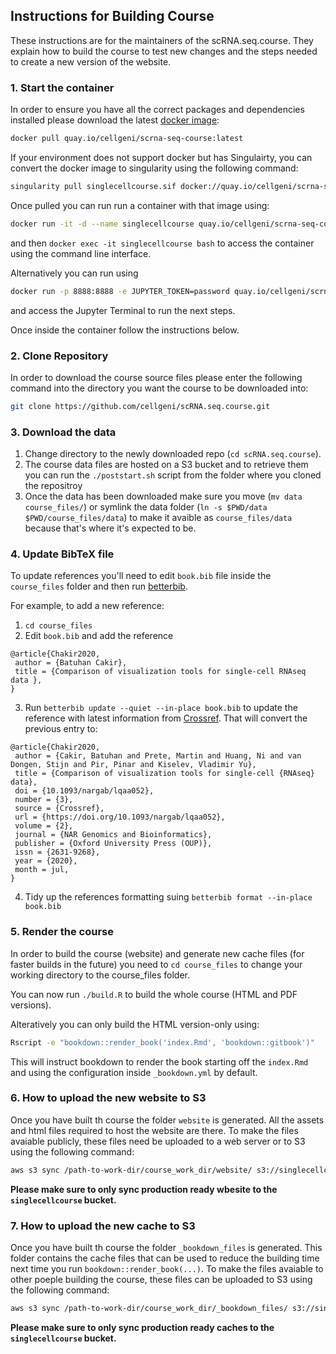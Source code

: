 ## Instructions for Building Course 

These instructions are for the maintainers of the scRNA.seq.course. They explain how to build the course to test new changes and the steps needed to create a new version of the website.

### 1. Start the container

In order to ensure you have all the correct packages and dependencies installed please download the latest [docker image](https://quay.io/repository/cellgeni/scrna-seq-course?tab=tags):
```bash
docker pull quay.io/cellgeni/scrna-seq-course:latest
```

If your environment does not support docker but has Singulairty, you can convert the docker image to singularity using the following command:
```bash
singularity pull singlecellcourse.sif docker://quay.io/cellgeni/scrna-seq-course:latest
```

Once pulled you can run run a container with that image using:
```bash
docker run -it -d --name singlecellcourse quay.io/cellgeni/scrna-seq-course:latest
``` 
and then `docker exec -it singlecellcourse bash` to access the container using the command line interface.

Alternatively you can run using
```bash
docker run -p 8888:8888 -e JUPYTER_TOKEN=password quay.io/cellgeni/scrna-seq-course:latest
```
and access the Jupyter Terminal to run the next steps.

Once inside the container follow the instructions below.

### 2. Clone Repository

In order to download the course source files please enter the following command into the directory you want the course to be downloaded into:
```bash
git clone https://github.com/cellgeni/scRNA.seq.course.git
```

### 3. Download the data

1. Change directory to the newly downloaded repo (`cd scRNA.seq.course`). 
2. The course data files are hosted on a S3 bucket and to retrieve them you can run the `./poststart.sh` script from the folder where you cloned the repositroy
3. Once the data has been downloaded make sure you move (`mv data course_files/`) or symlink the data folder (`ln -s $PWD/data $PWD/course_files/data`) to make it avaible as `course_files/data` because that's where it's expected to be.


### 4. Update BibTeX file

To update references you'll need to edit `book.bib` file inside the `course_files` folder and then run [betterbib](https://github.com/texworld/betterbib).

For example, to add a new reference:
1. `cd course_files`
1. Edit `book.bib` and add the reference
```
@article{Chakir2020,
 author = {Batuhan Cakir},
 title = {Comparison of visualization tools for single-cell RNAseq data },
}
```
3. Run `betterbib update --quiet --in-place book.bib` to update the reference with latest information from [Crossref](https://www.crossref.org/). That will convert the previous entry to:
```
@article{Chakir2020,
 author = {Cakir, Batuhan and Prete, Martin and Huang, Ni and van Dongen, Stijn and Pir, Pinar and Kiselev, Vladimir Yu},
 title = {Comparison of visualization tools for single-cell {RNAseq} data},
 doi = {10.1093/nargab/lqaa052},
 number = {3},
 source = {Crossref},
 url = {https://doi.org/10.1093/nargab/lqaa052},
 volume = {2},
 journal = {NAR Genomics and Bioinformatics},
 publisher = {Oxford University Press (OUP)},
 issn = {2631-9268},
 year = {2020},
 month = jul,
}
```
4. Tidy up the references formatting suing `betterbib format --in-place book.bib`


### 5. Render the course

In order to build the course (website) and generate new cache files (for faster builds in the future) you need to `cd course_files` to change your working directory to the course_files folder.

You can now run `./build.R` to build the whole course (HTML and PDF versions). 

Alteratively you can only build the HTML version-only using:
```bash
Rscript -e "bookdown::render_book('index.Rmd', 'bookdown::gitbook')"
```
This will instruct bookdown to render the book starting off the `index.Rmd` and using the configuration inside `_bookdown.yml` by default.


### 6. How to upload the new website to S3

Once you have built th course the folder `website` is generated. All the assets and html files required to host the website are there. To make the files avaiable publicly, these files need be uploaded to a web server or to S3 using the following command:

```bash
aws s3 sync /path-to-work-dir/course_work_dir/website/ s3://singlecellcourse/website/
```

**Please make sure to only sync production ready wbesite to the `singlecellcourse` bucket.**

### 7. How to upload the new cache to S3

Once you have built th course the folder `_bookdown_files` is generated. This folder contains the cache files that can be used to reduce the building time next time you run `bookdown::render_book(...)`.
To make the files avaiable to other poeple building the course, these files can be uploaded to S3 using the following command:

```bash
aws s3 sync /path-to-work-dir/course_work_dir/_bookdown_files/ s3://singlecellcourse/_bookdown_files/
```

**Please make sure to only sync production ready caches to the `singlecellcourse` bucket.**
